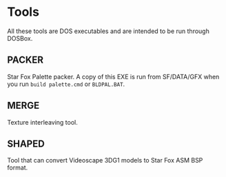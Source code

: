 # Tools
All these tools are DOS executables and are intended to be run through DOSBox.

## PACKER
Star Fox Palette packer. A copy of this EXE is run from SF/DATA/GFX when you run ``build palette.cmd`` or ``BLDPAL.BAT``.

## MERGE
Texture interleaving tool.

## SHAPED
Tool that can convert Videoscape 3DG1 models to Star Fox ASM BSP format.
